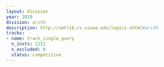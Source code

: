 ```yaml
---
layout: division
year: 2020
division: arith
description: http://smtlib.cs.uiowa.edu/logics.shtml#arith
tracks:
- name: track_single_query
  n_insts: 1212
  n_excluded: 0
  status: competitive
---
```


